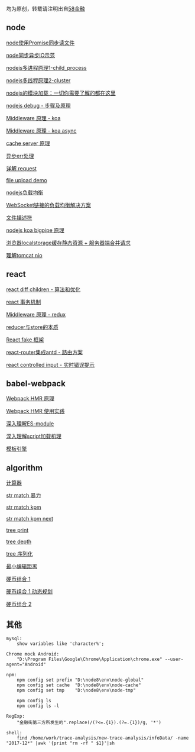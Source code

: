 
均为原创，转载请注明出自[58金融](https://github.com/jiajianrong)



## node

[node使用Promise同步读文件](https://github.com/jiajianrong/documents/blob/master/node/node使用Promise同步读文件.md)


[node同步异步IO示范](https://github.com/jiajianrong/documents/blob/master/node/node同步异步IO示范.md)


[nodejs多进程原理1-child_process](https://github.com/jiajianrong/documents/blob/master/node/nodejs多进程原理1-child_process.md)


[nodejs多线程原理2-cluster](https://github.com/jiajianrong/documents/blob/master/node/nodejs多线程原理2-cluster.md)


[nodejs的模块加载：一切你需要了解的都在这里](https://github.com/jiajianrong/documents/blob/master/node/nodejs的模块加载：一切你需要了解的都在这里.md)


[nodejs debug - 步骤及原理](https://github.com/jiajianrong/documents/blob/master/node/nodejs%20debug%20-%20步骤及原理.md)


[Middleware 原理 - koa](https://github.com/jiajianrong/documents/blob/master/node/hoc-koa2.js)


[Middleware 原理 - koa async](https://github.com/jiajianrong/documents/blob/master/node/hoc-koa2-async.js)


[cache server 原理](https://github.com/jiajianrong/documents/blob/master/node/cache-server.js)


[异步err处理](https://github.com/jiajianrong/documents/blob/master/node/err-handle.js)


[详解 request](https://github.com/jiajianrong/documents/blob/master/node/详解request.md)


[file upload demo](https://github.com/jiajianrong/documents/blob/master/node/file-upload-demo.js)


[nodejs负载均衡](https://github.com/jiajianrong/documents/blob/master/node/nodejs负载均衡.md)


[WebSocket链接的负载均衡解决方案](https://github.com/jiajianrong/documents/blob/master/node/WebSocket链接的负载均衡解决方案.md)


[文件描述符](https://github.com/jiajianrong/documents/blob/master/node/文件描述符.md)


[nodejs koa bigpipe 原理](https://github.com/jiajianrong/koa_bigpipe_demo)


[浏览器localstorage缓存静态资源 + 服务器端合并请求](https://github.com/jiajianrong/localstorage_combo_demo)


[理解tomcat nio](https://github.com/jiajianrong/documents/blob/master/node/理解tomcat%20nio.md)



## react

[react diff children - 算法和优化](https://github.com/jiajianrong/documents/blob/master/react/react%20diff%20children%20-%20%E7%AE%97%E6%B3%95%E5%92%8C%E4%BC%98%E5%8C%96.md)


[react 事务机制](https://github.com/jiajianrong/documents/blob/master/react/react事务机制.md)


[Middleware 原理 - redux](https://github.com/jiajianrong/documents/blob/master/react/hoc-redux.js)


[reducer与store的本质](https://github.com/jiajianrong/documents/blob/master/react/reducer与store的本质.md)


[React fake 框架](https://github.com/jiajianrong/documents/blob/master/react/react-framework.js)


[react-router集成antd - 路由方案](https://github.com/jiajianrong/documents/blob/master/react/react-router%E9%9B%86%E6%88%90antd%20-%20%E8%B7%AF%E7%94%B1%E6%96%B9%E6%A1%88.md)


[react controlled input - 实时错误提示](https://github.com/jiajianrong/documents/blob/master/react/react%20controlled%20input%20-%20%E5%AE%9E%E6%97%B6%E9%94%99%E8%AF%AF%E6%8F%90%E7%A4%BA.md)



## babel-webpack

[Webpack HMR 原理](https://github.com/jiajianrong/documents/blob/master/babel-webpack/Webpack-HMR.md)

[Webpack HMR 使用实践](https://github.com/jiajianrong/documents/blob/master/babel-webpack/Webpack-HMR-practise.md)

[深入理解ES-module](https://github.com/jiajianrong/documents/blob/master/babel-webpack/ES-module.md)

[深入理解script加载机理](https://github.com/jiajianrong/documents/blob/master/babel-webpack/深入理解script加载机理.md)

[模板引擎](https://github.com/jiajianrong/documents/blob/master/babel-webpack/template_engine.js)



## algorithm

[计算器](https://github.com/jiajianrong/documents/blob/master/algorithm/calculater.js)


[str match 暴力](https://github.com/jiajianrong/documents/blob/master/algorithm/str_match_bm.js)


[str match kpm](https://github.com/jiajianrong/documents/blob/master/algorithm/str_match_kmp.js)


[str match kpm next](https://github.com/jiajianrong/documents/blob/master/algorithm/str_match_kmp_next.js)


[tree print](https://github.com/jiajianrong/documents/blob/master/algorithm/tree_print.js)


[tree depth](https://github.com/jiajianrong/documents/blob/master/algorithm/tree_depth.js)


[tree 序列化](https://github.com/jiajianrong/documents/blob/master/algorithm/tree_serialize.js)


[最小编辑距离](https://github.com/jiajianrong/documents/blob/master/algorithm/edition_distince.js)


[硬币组合 1](https://github.com/jiajianrong/documents/blob/master/algorithm/coin_combination.js)


[硬币组合 1 动态规划](https://github.com/jiajianrong/documents/blob/master/algorithm/coin_combination_dp.js)


[硬币组合 2](https://github.com/jiajianrong/documents/blob/master/algorithm/coin_combination_2.js)




## 其他

	mysql:
		show variables like 'character%';
        
    Chrome mock Android:
        "D:\Program Files\Google\Chrome\Application\chrome.exe" --user-agent="Android"
	
	npm:
		npm config set prefix "D:\node8\env\node-global"
		npm config set cache  "D:\node8\env\node-cache"
		npm config set tmp    "D:\node8\env\node-tmp"
		
		npm config ls
		npm config ls -l
	
	RegExp:
		"金融街第三方所发生的".replace(/(?<=.{1}).(?=.{1})/g, '*')

	shell:
		find /home/work/trace-analysis/new-trace-analysis/infoData/ -name "2017-12*" |awk '{print "rm -rf " $1}'|sh

